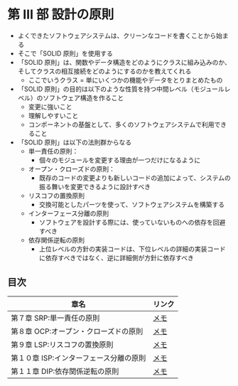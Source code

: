 # 第 Ⅲ 部 設計の原則

- よくできたソフトウェアシステムは、クリーンなコードを書くことから始まる
- そこで「SOLID 原則」を使用する
- 「SOLID 原則」は、関数やデータ構造をどのようにクラスに組み込みのか、そしてクラスの相互接続をどのようにするのかを教えてくれる
  - ここでいうクラス = 単にいくつかの機能やデータをとりまとめたもの
- 「SOLID 原則」の目的は以下のような性質を持つ中間レベル（モジュールレベル）のソフトウェア構造を作ること
  - 変更に強いこと
  - 理解しやすいこと
  - コンポーネントの基盤として、多くのソフトウェアシステムで利用できること
- 「SOLID 原則」は以下の法則群からなる
  - 単一責任の原則：
    - 個々のモジュールを変更する理由が一つだけになるように
  - オープン・クローズドの原則：
    - 既存のコードの変更よりも新しいコードの追加によって、システムの振る舞いを変更できるように設計すべき
  - リスコフの置換原則
    - 交換可能としたパーツを使って、ソフトウェアシステムを構築する
  - インターフェース分離の原則
    - ソフトウェアを設計する際には、使っていないものへの依存を回避すべき
  - 依存関係逆転の原則
    - 上位レベルの方針の実装コードは、下位レベルの詳細の実装コードに依存すべきではなく、逆に詳細側が方針に依存すべき

## 目次

| 章名                                    | リンク                                                                                                  |
| --------------------------------------- | ------------------------------------------------------------------------------------------------------- |
| 第７章 SRP:単一責任の原則               | [メモ](https://github.com/miily8310s/clean-architecture/blob/master/3.arthitecture-principle/Chap7.md)  |
| 第８章 OCP:オープン・クローズドの原則   | [メモ](https://github.com/miily8310s/clean-architecture/blob/master/3.arthitecture-principle/Chap8.md)  |
| 第９章 LSP:リスコフの置換原則           | [メモ](https://github.com/miily8310s/clean-architecture/blob/master/3.arthitecture-principle/Chap9.md)  |
| 第１０章 ISP:インターフェース分離の原則 | [メモ](https://github.com/miily8310s/clean-architecture/blob/master/3.arthitecture-principle/Chap10.md) |
| 第１１章 DIP:依存関係逆転の原則         | [メモ](https://github.com/miily8310s/clean-architecture/blob/master/3.arthitecture-principle/Chap11.md) |
